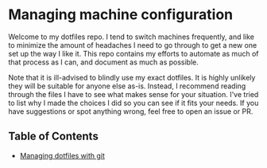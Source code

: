 # Managing machine configuration

Welcome to my dotfiles repo. I tend to switch machines frequently, and like to minimize the
amount of headaches I need to go through to get a new one set up the way I like it. This repo
contains my efforts to automate as much of that process as I can, and document as much as possible.

Note that it is ill-advised to blindly use my exact dotfiles. It is highly unlikely they will be
suitable for anyone else as-is. Instead, I recommend reading through the files I have to see what
makes sense for your situation. I've tried to list why I made the choices I did so you can see
if it fits your needs. If you have suggestions or spot anything wrong, feel free to open an issue
or PR.

## Table of Contents
- [Managing dotfiles with git](https://github.com/anson-vandoren/.dotfiles/dotfile_docs/dotfile_management.md)
